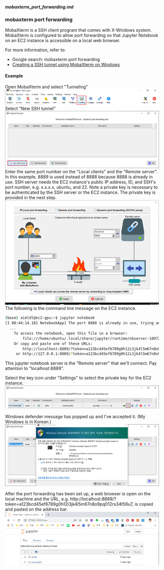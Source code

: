 ##### mobaxterm_port_forwarding.md

### mobaxterm port forwarding
MobaXterm is a SSH client program that comes with X-Windows system. MobaXterm is configured to allow port forwarding so that Jupyter Notebook on an EC2 instance is accessible on a local web browser.

For more information, refer to:
* Google search: mobaxterm port forwarding
* [Creating a SSH tunnel using MobaXterm on Windows](https://ubccr.freshdesk.com/support/solutions/articles/13000059375-creating-a-ssh-tunnel-using-mobaxterm-on-windows)

#### Example
Open MobaXterm and select "Tunneling"
<img src="images/mobaxterm-tunneling.png">
Select "New SSH tunnel"
<img src="images/mobaxterm-tunneling-New_SSH_tunnel.png">
Enter the same port number on the "Local clients" and the "Remote server". In this example, 8889 is used instead of 8888 because 8888 is already in use. SSH server needs the EC2 instance's public IP address, ID, and SSH's port number, e.g. x.x.x.x, ubuntu, and 22. Note a private key is necessary to be authenticated by the SSH server or the EC2 instance. The private key is provided in the next step.
<img src="images/mobaxterm-tunneling-Local_port_forwarding.png">
The following is the command line message on the EC2 instance. 
```bash
(base) aimldl@ec2-gpu:~$ jupyter notebook
[I 08:44:14.181 NotebookApp] The port 8888 is already in use, trying another port.
  ...
    To access the notebook, open this file in a browser:
        file:///home/ubuntu/.local/share/jupyter/runtime/nbserver-10972-open.html
    Or copy and paste one of these URLs:
        http://localhost:8889/?token=a123bcd45ef6789g0h12i3jk4l5m67n8o9pq012rs34t56u7
     or http://127.0.0.1:8889/?token=a123bcd45ef6789g0h12i3jk4l5m67n8o9pq012rs34t56u7
```
This jupyter notebook server is the "Remote server" that we'll connect. Pay attention to "localhost:8889".

Select the key icon under "Settings" to select the private key for the EC2 instance.
<img src="images/mobaxterm-tunneling-private_key.png">

Windows defender message has popped up and I've accepted it. (My Windows is in Korean.)
<img src="images/mobaxterm-tunneling-windows_defender.png">

After the port forwarding has been set up, a web browser is open on the local machine and the URL, e.g. http://localhost:8889/?token=a123bcd45ef6789g0h12i3jk4l5m67n8o9pq012rs34t56u7, is copied and pasted on the address bar.
<img src="images/mobaxterm-tunneling-success.png">
